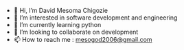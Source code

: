 - 👋 Hi, I’m David Mesoma Chigozie
- 👀 I’m interested in software development and engineering
- 🌱 I’m currently learning python
- 💞️ I’m looking to collaborate on development
- 📫 How to reach me : mesogod2006@gmail.com

<!---
David16a/David16a is a ✨ special ✨ repository because its `README.md` (this file) appears on your GitHub profile.
You can click the Preview link to take a look at your changes.
--->
